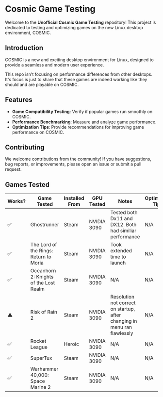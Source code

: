 # Cosmic Game Testing

Welcome to the **Unofficial Cosmic Game Testing** repository! This project is dedicated to testing and optimizing games on the new Linux desktop environment, COSMIC.

## Introduction

COSMIC is a new and exciting desktop environment for Linux, designed to provide a seamless and modern user experience. 

This repo isn't focusing on performance differences from other desktops. It's focus is just to share that these games are indeed working like they should and are playable on COSMIC.

## Features

- **Game Compatibility Testing**: Verify if popular games run smoothly on COSMIC.
- **Performance Benchmarking**: Measure and analyze game performance.
- **Optimization Tips**: Provide recommendations for improving game performance on COSMIC.

## Contributing

We welcome contributions from the community! If you have suggestions, bug reports, or improvements, please open an issue or submit a pull request. 

## Games Tested

| Works? | Game Tested | Installed From | GPU Tested | Notes | Optimizing Tips |
|----------|----------|----------|----------|----------|----------|
| ✅ |Ghostrunner | Steam | NVIDIA 3090 | Tested both Dx11 and DX12. Both had similiar performance | N/A |
| ✅ | The Lord of the Rings: Return to Moria | Steam | NVIDIA 3090 | Took extended time to launch | N/A |
| ✅ | Oceanhorn 2: Knights of the Lost Realm | Steam | NVIDIA 3090 | N/A | N/A |
| ⚠️ | Risk of Rain 2 | Steam | NVIDIA 3090 | Resolution not correct on startup, after changing in menu ran flawlessly | N/A |
| ✅ | Rocket League | Heroic | NVIDIA 3090 | N/A | N/A |
| ✅ | SuperTux | Steam | NVIDIA 3090 | N/A | N/A |
| ✅ | Warhammer 40,000: Space Marine 2 | Steam | NVIDIA 3090 | N/A | N/A |

